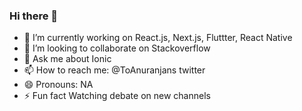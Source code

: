 ### Hi there 👋

- 🔭 I’m currently working on React.js, Next.js, Fluttter, React Native
- 👯 I’m looking to collaborate on Stackoverflow
- 💬 Ask me about Ionic
- 📫 How to reach me: @ToAnuranjans twitter
- 😄 Pronouns: NA
- ⚡ Fun fact Watching debate on new channels


